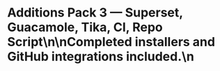 # Additions Pack 3 — Superset, Guacamole, Tika, CI, Repo Script\n\nCompleted installers and GitHub integrations included.\n